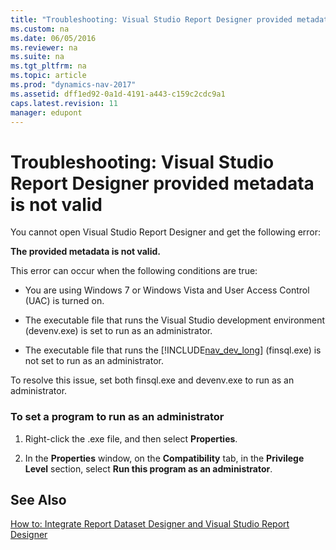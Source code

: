 ```yaml
---
title: "Troubleshooting: Visual Studio Report Designer provided metadata is not valid"
ms.custom: na
ms.date: 06/05/2016
ms.reviewer: na
ms.suite: na
ms.tgt_pltfrm: na
ms.topic: article
ms.prod: "dynamics-nav-2017"
ms.assetid: dff1ed92-0a1d-4191-a443-c159c2cdc9a1
caps.latest.revision: 11
manager: edupont
---
```

# Troubleshooting: Visual Studio Report Designer provided metadata is not valid
You cannot open Visual Studio Report Designer and get the following error:  
  
 **The provided metadata is not valid.**  
  
 This error can occur when the following conditions are true:  
  
-   You are using Windows 7 or Windows Vista and User Access Control \(UAC\) is turned on.  
  
-   The executable file that runs the Visual Studio development environment \(devenv.exe\) is set to run as an administrator.  
  
-   The executable file that runs the [!INCLUDE[nav_dev_long](includes/nav_dev_long_md.md)] \(finsql.exe\) is not set to run as an administrator.  
  
 To resolve this issue, set both finsql.exe and devenv.exe to run as an administrator.  
  
### To set a program to run as an administrator  
  
1.  Right-click the .exe file, and then select **Properties**.  
  
2.  In the **Properties** window, on the **Compatibility** tab, in the **Privilege Level** section, select **Run this program as an administrator**.  
  
## See Also  
 [How to: Integrate Report Dataset Designer and Visual Studio Report Designer](How-to--Integrate-Report-Dataset-Designer-and-Visual-Studio-Report-Designer.md)